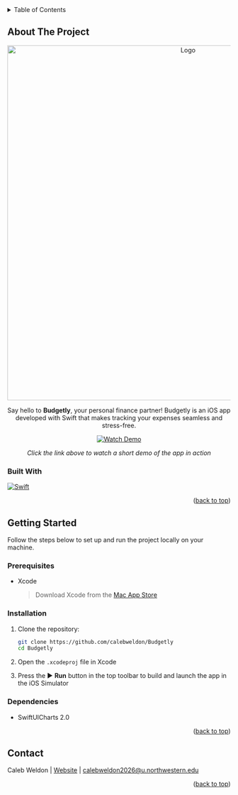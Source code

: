 <!-- TABLE OF CONTENTS -->
<details>
  <summary>Table of Contents</summary>
  <ol>
    <li>
      <a href="#about-the-project">About The Project</a>
      <ul>
        <li><a href="#built-with">Built With</a></li>
      </ul>
    </li>
    <li>
      <a href="#getting-started">Getting Started</a>
      <ul>
        <li><a href="#prerequisites">Prerequisites</a></li>
        <li><a href="#installation">Installation</a></li>
        <li><a href="#dependencies">Dependencies</a></li>
      </ul>
    </li>
    <li><a href="#contact">Contact</a></li>
  </ol>
</details>



<!-- ABOUT THE PROJECT -->
## About The Project

<div align="center">
  <img src="https://github.com/calebweldon/Budgetly/assets/132513904/c4dd1acb-d922-4d2a-8e10-fff94b9f94d4" alt="Logo" width="800" height="800">

  <p>Say hello to <strong>Budgetly</strong>, your personal finance partner! Budgetly is an iOS app
  developed with Swift that makes tracking your expenses seamless and stress-free.</p>

  <a href="https://github.com/calebweldon/Budgetly/assets/132513904/cc40ab5f-dca4-42e0-9990-1820f947a927">
    <img src="https://img.shields.io/badge/%E2%96%B6%EF%B8%8F%20Watch%20Demo-Click%20Here-orange?style=for-the-badge" alt="Watch Demo">
  </a>
  <p><i>Click the link above to watch a short demo of the app in action</i></p>
</div>



<!-- BUILT WITH -->
### Built With
[![Swift][Swift-badge]][Swift-url]

<p align="right">(<a href="#readme-top">back to top</a>)</p>



<!-- GETTING STARTED -->
## Getting Started

Follow the steps below to set up and run the project locally on your machine.

### Prerequisites

* Xcode  
  > Download Xcode from the [Mac App Store](https://apps.apple.com/us/app/xcode/id497799835?mt=12)

### Installation

1. Clone the repository:

   ```sh
   git clone https://github.com/calebweldon/Budgetly
   cd Budgetly
   ```

2. Open the `.xcodeproj` file in Xcode

3. Press the ▶️ **Run** button in the top toolbar to build and launch the app in the iOS Simulator

### Dependencies

* SwiftUICharts 2.0

<p align="right">(<a href="#readme-top">back to top</a>)</p>


<!-- CONTACT -->
## Contact

Caleb Weldon | [Website](https://calebweldon.com/) | calebweldon2026@u.northwestern.edu

<p align="right">(<a href="#readme-top">back to top</a>)</p>



<!-- MARKDOWN LINKS & IMAGES -->
[Swift-badge]: https://img.shields.io/badge/Swift-FA7343?style=for-the-badge&logo=swift&logoColor=white
[Swift-url]: https://developer.apple.com/swift/

